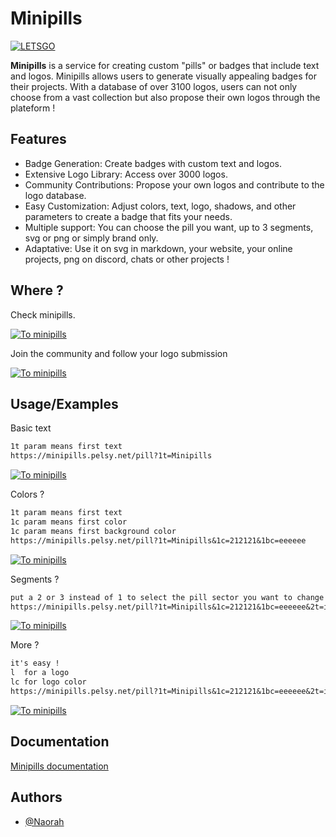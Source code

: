
# Minipills 

[![LETSGO](https://minipills.pelsy.net/favicon.png)](https://minipills.pelsy.net)

**Minipills** is a service for creating custom "pills" or badges that include text and logos. Minipills allows users to generate visually appealing badges for their projects. With a database of over 3100 logos, users can not only choose from a vast collection but also propose their own logos through the plateform !

## Features
- Badge Generation: Create badges with custom text and logos.
- Extensive Logo Library: Access over 3000 logos.
- Community Contributions: Propose your own logos and contribute to the logo database.
- Easy Customization: Adjust colors, text, logo, shadows, and other parameters to create a badge that fits your needs.
- Multiple support: You can choose the pill you want, up to 3 segments, svg or png or simply brand only.
- Adaptative: Use it on svg in markdown, your website, your online projects, png on discord, chats or other projects !

## Where ?

Check minipills.

[![To minipills](https://minipills.pelsy.net/pill?1t=Join&2t=minipills&l=minipills&3t=here)](https://minipills.pelsy.net)

Join the community and follow your logo submission

[![To minipills](https://minipills.pelsy.net/pill?1t=Join&2t=discord&l=discord&3t=here&2bc=5865F2)](https://discord.gg/dSnjfBAaQp)


## Usage/Examples

Basic text
```md
1t param means first text
https://minipills.pelsy.net/pill?1t=Minipills
```

[![To minipills](https://minipills.pelsy.net/pill?1t=Minipills)](https://minipills.pelsy.net)


Colors ?

```md
1t param means first text
1c param means first color
1c param means first background color
https://minipills.pelsy.net/pill?1t=Minipills&1c=212121&1bc=eeeeee
```

[![To minipills](https://minipills.pelsy.net/pill?1t=Minipills&1c=212121&1bc=eeeeee)](https://minipills.pelsy.net)

Segments ?

```md
put a 2 or 3 instead of 1 to select the pill sector you want to change !
https://minipills.pelsy.net/pill?1t=Minipills&1c=212121&1bc=eeeeee&2t=is&3t=AWESOME
```

[![To minipills](https://minipills.pelsy.net/pill?1t=Minipills&1c=212121&1bc=eeeeee&2t=is&3t=AWESOME)](https://minipills.pelsy.net)

More ?

```md
it's easy !
l  for a logo
lc for logo color
https://minipills.pelsy.net/pill?1t=Minipills&1c=212121&1bc=eeeeee&2t=is&3t=AWESOME&l=minipills&lc=e3a300
```

[![To minipills](https://minipills.pelsy.net/pill?1t=Minipills&1c=212121&1bc=eeeeee&2t=is&3t=AWESOME&l=minipills&lc=e3a300)](https://minipills.pelsy.net)

## Documentation

[Minipills documentation](https://minipills.pelsy.net/docs)


## Authors

- [@Naorah](https://www.github.com/Naorah)